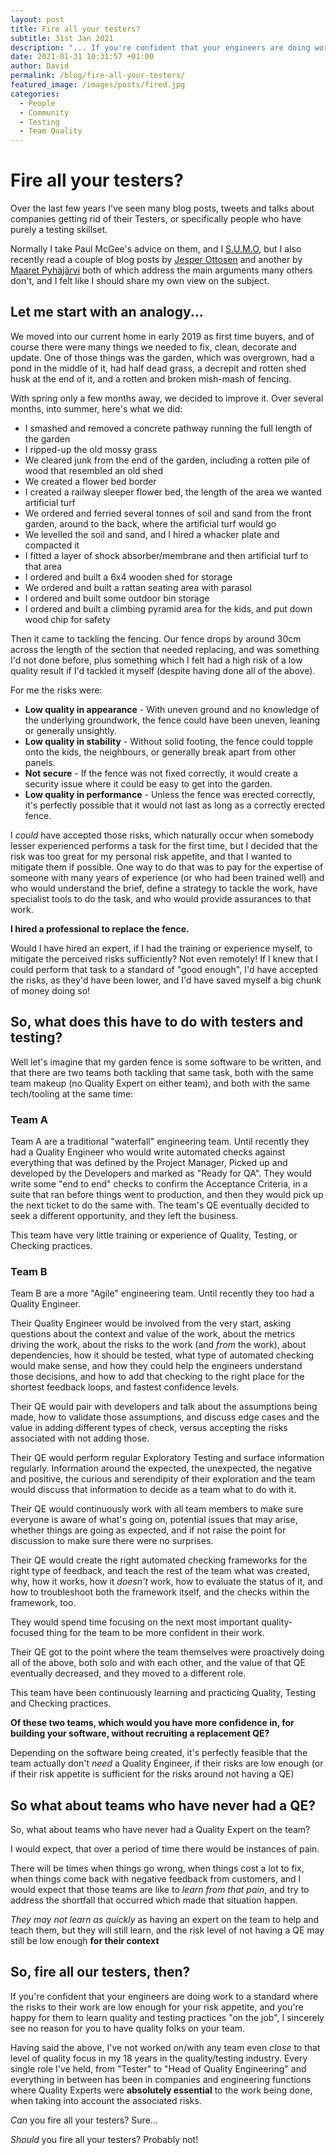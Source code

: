 ```yaml
---
layout: post
title: Fire all your testers?
subtitle: 31st Jan 2021
description: "... If you're confident that your engineers are doing work to a standard where the risks to their work are low enough for your risk appetite, and you're happy for them to learn quality and testing practices on the job, I sincerely see no reason for you to have quality folks on your team..."
date: 2021-01-31 10:31:57 +01:00
author: David
permalink: /blog/fire-all-your-testers/
featured_image: /images/posts/fired.jpg
categories:
  - People
  - Community
  - Testing
  - Team Quality
---
```

# Fire all your testers?

Over the last few years I've seen many blog posts, tweets and talks about companies getting rid of their Testers, or specifically people who have purely a testing skillset.

Normally I take Paul McGee's advice on them, and I [S.U.M.O](https://www.thesumoguy.com/), but I also recently read a couple of blog posts by [Jesper Ottosen](https://jlottosen.wordpress.com/2021/01/25/the-testing-not-the-testers/) and another by [Maaret Pyhäjärvi](https://visible-quality.blogspot.com/2021/01/having-testers-makes-quality-worse.html) both of which address the main arguments many others don't, and I felt like I should share my own view on the subject.

## Let me start with an analogy...

We moved into our current home in early 2019 as first time buyers, and of course there were many things we needed to fix, clean, decorate and update. One of those things was the garden, which was overgrown, had a pond in the middle of it, had half dead grass, a decrepit and rotten shed husk at the end of it, and a rotten and broken mish-mash of fencing.

With spring only a few months away, we decided to improve it. Over several months, into summer, here's what we did:
- I smashed and removed a concrete pathway running the full length of the garden
- I ripped-up the old mossy grass
- We cleared junk from the end of the garden, including a rotten pile of wood that resembled an old shed 
- We created a flower bed border
- I created a railway sleeper flower bed, the length of the area we wanted artificial turf
- We ordered and ferried several tonnes of soil and sand from the front garden, around to the back, where the artificial turf would go
- We levelled the soil and sand, and I hired a whacker plate and compacted it
- I fitted a layer of shock absorber/membrane and then artificial turf to that area
- I ordered and built a 6x4 wooden shed for storage
- We ordered and built a rattan seating area with parasol
- I ordered and built some outdoor bin storage
- I ordered and built a climbing pyramid area for the kids, and put down wood chip for safety

Then it came to tackling the fencing. Our fence drops by around 30cm across the length of the section that needed replacing, and was something I'd not done before, plus something which I felt had a high risk of a low quality result if I'd tackled it myself (despite having done all of the above).

For me the risks were:
- **Low quality in appearance** - With uneven ground and no knowledge of the underlying groundwork, the fence could have been uneven, leaning or generally unsightly.
- **Low quality in stability** - Without solid footing, the fence could topple onto the kids, the neighbours, or generally break apart from other panels.
- **Not secure** - If the fence was not fixed correctly, it would create a security issue where it could be easy to get into the garden.
- **Low quality in performance** - Unless the fence was erected correctly, it's perfectly possible that it would not last as long as a correctly erected fence.

I _could_ have accepted those risks, which naturally occur when somebody lesser experienced performs a task for the first time, but I decided that the risk was too great for my personal risk appetite, and that I wanted to mitigate them if possible.
One way to do that was to pay for the expertise of someone with many years of experience (or who had been trained well) and who would understand the brief, define a strategy to tackle the work, have specialist tools to do the task, and who would provide assurances to that work.

**I hired a professional to replace the fence.**

Would I have hired an expert, if I had the training or experience myself, to mitigate the perceived risks sufficiently? Not even remotely! If I knew that I could perform that task to a standard of "good enough", I'd have accepted the risks, as they'd have been lower, and I'd have saved myself a big chunk of money doing so!

## So, what does this have to do with testers and testing?

Well let's imagine that my garden fence is some software to be written, and that there are two teams both tackling that same task, both with the same team makeup (no Quality Expert on either team), and both with the same tech/tooling at the same time:

### Team A

Team A are a traditional "waterfall" engineering team. Until recently they had a Quality Engineer who would write automated checks against everything that was defined by the Project Manager, Picked up and developed by the Developers and marked as "Ready for QA". They would write some "end to end" checks to confirm the Acceptance Criteria, in a suite that ran before things went to production, and then they would pick up the next ticket to do the same with. The team's QE eventually decided to seek a different opportunity, and they left the business.

This team have very little training or experience of Quality, Testing, or Checking practices.

### Team B

Team B are a more "Agile" engineering team. Until recently they too had a Quality Engineer.

Their Quality Engineer would be involved from the very start, asking questions about the context and value of the work, about the metrics driving the work, about the risks to the work (and _from_ the work), about dependencies, how it should be tested, what type of automated checking would make sense, and how they could help the engineers understand those decisions, and how to add that checking to the right place for the shortest feedback loops, and fastest confidence levels.

Their QE would pair with developers and talk about the assumptions being made, how to validate those assumptions, and discuss edge cases and the value in adding different types of check, versus accepting the risks associated with not adding those.

Their QE would perform regular Exploratory Testing and surface information regularly. Information around the expected, the unexpected, the negative and positive, the curious and serendipity of their exploration and the team would discuss that information to decide as a team what to do with it.

Their QE would continuously work with all team members to make sure everyone is aware of what's going on, potential issues that may arise, whether things are going as expected, and if not raise the point for discussion to make sure there were no surprises.

Their QE would create the right automated checking frameworks for the right type of feedback, and teach the rest of the team what was created, why, how it works, how it _doesn't_ work, how to evaluate the status of it, and how to troubleshoot both the framework itself, and the checks within the framework, too.

They would spend time focusing on the next most important quality-focused thing for the team to be more confident in their work.

Their QE got to the point where the team themselves were proactively doing all of the above, both solo and with each other, and the value of that QE eventually decreased, and they moved to a different role.

This team have been continuously learning and practicing Quality, Testing and Checking practices.

**Of these two teams, which would you have more confidence in, for building your software, without recruiting a replacement QE?**

Depending on the software being created, it's perfectly feasible that the team actually don't _need_ a Quality Engineer, if their risks are low enough (or if their risk appetite is sufficient for the risks around not having a QE)

## So what about teams who have never had a QE?

So, what about teams who have never had a Quality Expert on the team?

I would expect, that over a period of time there would be instances of pain. 

There will be times when things go wrong, when things cost a lot to fix, when things come back with negative feedback from customers, and I would expect that those teams are like to _learn from that pain_, and try to address the shortfall that occurred which made that situation happen.

_They may not learn as quickly_ as having an expert on the team to help and teach them, but they will still learn, and the risk level of not having a QE may still be low enough **for their context**

## So, fire all our testers, then?

If you're confident that your engineers are doing work to a standard where the risks to their work are low enough for your risk appetite, and you're happy for them to learn quality and testing practices "on the job", I sincerely see no reason for you to have quality folks on your team.

Having said the above, I've not worked on/with any team even _close_ to that level of quality focus in my 18 years in the quality/testing industry. Every single role I've held, from "Tester" to "Head of Quality Engineering" and everything in between has been in companies and engineering functions where Quality Experts were **absolutely essential** to the work being done, when taking into account the associated risks.

_Can_ you fire all your testers? Sure...

_Should_ you fire all your testers? Probably not!